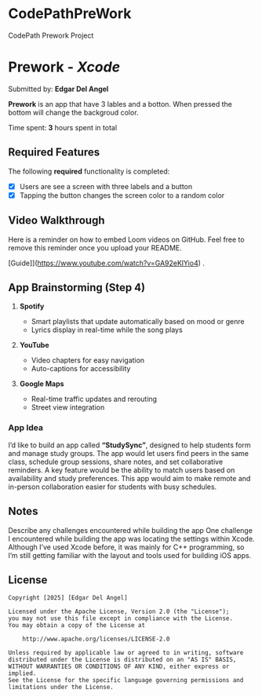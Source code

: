 # CodePathPreWork
CodePath Prework Project
# Prework - *Xcode*

Submitted by: **Edgar Del Angel**

**Prework** is an app that have 3 lables and a botton. When pressed the bottom will change the backgroud color.

Time spent: **3** hours spent in total

## Required Features

The following **required** functionality is completed:

- [X] Users are see a screen with three labels and a button
- [X] Tapping the button changes the screen color to a random color
 
## Video Walkthrough

Here is a reminder on how to embed Loom videos on GitHub. Feel free to remove this reminder once you upload your README. 

[Guide]](https://www.youtube.com/watch?v=GA92eKlYio4) .

## App Brainstorming (Step 4)


1. **Spotify**

   * Smart playlists that update automatically based on mood or genre
   * Lyrics display in real-time while the song plays

2. **YouTube**

   * Video chapters for easy navigation
   * Auto-captions for accessibility


3. **Google Maps**

   * Real-time traffic updates and rerouting
   * Street view integration

### App Idea

I’d like to build an app called **“StudySync”**, designed to help students form and manage study groups. The app would let users find peers in the same class, schedule group sessions, share notes, and set collaborative reminders. A key feature would be the ability to match users based on availability and study preferences. This app would aim to make remote and in-person collaboration easier for students with busy schedules.
## Notes

Describe any challenges encountered while building the app
One challenge I encountered while building the app was locating the settings within Xcode. Although I’ve used Xcode before, it was mainly for C++ programming, so I’m still getting familiar with the layout and tools used for building iOS apps.

## License

    Copyright [2025] [Edgar Del Angel]

    Licensed under the Apache License, Version 2.0 (the "License");
    you may not use this file except in compliance with the License.
    You may obtain a copy of the License at

        http://www.apache.org/licenses/LICENSE-2.0

    Unless required by applicable law or agreed to in writing, software
    distributed under the License is distributed on an "AS IS" BASIS,
    WITHOUT WARRANTIES OR CONDITIONS OF ANY KIND, either express or implied.
    See the License for the specific language governing permissions and
    limitations under the License.
